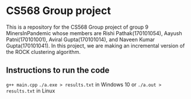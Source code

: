 # CS568 Group project

This is a repository for the CS568 Group project of group 9 MinersInPandemic whose members are Rishi Pathak(170101054), Aayush Patni(170101001), Aviral Gupta(170101014), and Naveen Kumar Gupta(170101041). In this project, we are making an incremental version of the ROCK clustering algorithm.

## Instructions to run the code

`g++ main.cpp`
`./a.exe > results.txt` in Windows 10
or
`./a.out > results.txt` in Linux
